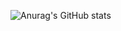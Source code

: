 ![Anurag's GitHub stats](https://github-readme-stats.vercel.app/api?username=Echo0125&count_private=true)
